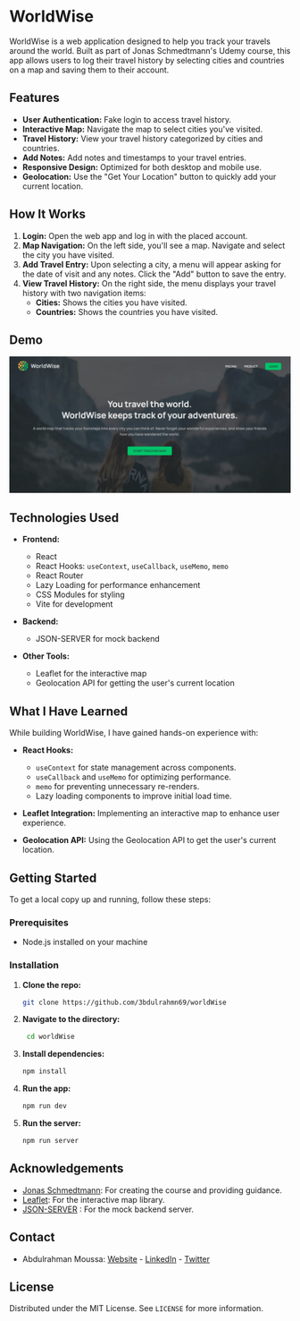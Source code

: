 # WorldWise

WorldWise is a web application designed to help you track your travels around the world. Built as part of Jonas Schmedtmann's Udemy course, this app allows users to log their travel history by selecting cities and countries on a map and saving them to their account.

## Features

- **User Authentication:** Fake login to access travel history.
- **Interactive Map:** Navigate the map to select cities you've visited.
- **Travel History:** View your travel history categorized by cities and countries.
- **Add Notes:** Add notes and timestamps to your travel entries.
- **Responsive Design:** Optimized for both desktop and mobile use.
- **Geolocation:** Use the "Get Your Location" button to quickly add your current location.

## How It Works

1. **Login:** Open the web app and log in with the placed account.
2. **Map Navigation:** On the left side, you'll see a map. Navigate and select the city you have visited.
3. **Add Travel Entry:** Upon selecting a city, a menu will appear asking for the date of visit and any notes. Click the "Add" button to save the entry.
4. **View Travel History:** On the right side, the menu displays your travel history with two navigation items:
   - **Cities:** Shows the cities you have visited.
   - **Countries:** Shows the countries you have visited.

## Demo

![WorldWise Demo](./public/WorldWise.webp)

## Technologies Used

- **Frontend:**

  - React
  - React Hooks: `useContext`, `useCallback`, `useMemo`, `memo`
  - React Router
  - Lazy Loading for performance enhancement
  - CSS Modules for styling
  - Vite for development

- **Backend:**

  - JSON-SERVER for mock backend

- **Other Tools:**
  - Leaflet for the interactive map
  - Geolocation API for getting the user's current location

## What I Have Learned

While building WorldWise, I have gained hands-on experience with:

- **React Hooks:**

  - `useContext` for state management across components.
  - `useCallback` and `useMemo` for optimizing performance.
  - `memo` for preventing unnecessary re-renders.
  - Lazy loading components to improve initial load time.

- **Leaflet Integration:** Implementing an interactive map to enhance user experience.
- **Geolocation API:** Using the Geolocation API to get the user's current location.

## Getting Started

To get a local copy up and running, follow these steps:

### Prerequisites

- Node.js installed on your machine

### Installation

1. **Clone the repo:**
   ```sh
   git clone https://github.com/3bdulrahmn69/worldWise
   ```
2. **Navigate to the directory:**
   ```sh
    cd worldWise
   ```
3. **Install dependencies:**
   ```sh
   npm install
   ```
4. **Run the app:**
   ```sh
   npm run dev
   ```
5. **Run the server:**
   ```sh
   npm run server
   ```

## Acknowledgements

- [Jonas Schmedtmann](https://www.udemy.com/user/jonasschmedtmann): For creating the course and providing guidance.
- [Leaflet](https://leafletjs.com/): For the interactive map library.
- [JSON-SERVER](https://github.com/typicode/json-server) : For the mock backend server.

## Contact

- Abdulrahman Moussa: [Website](https://www.3bdulrahmn.tech) - [LinkedIn](https://www.linkedin.com/in/3bdulrahmn69/) - [Twitter](https://twitter.com/3bdulrahmn69)

## License

Distributed under the MIT License. See `LICENSE` for more information.
